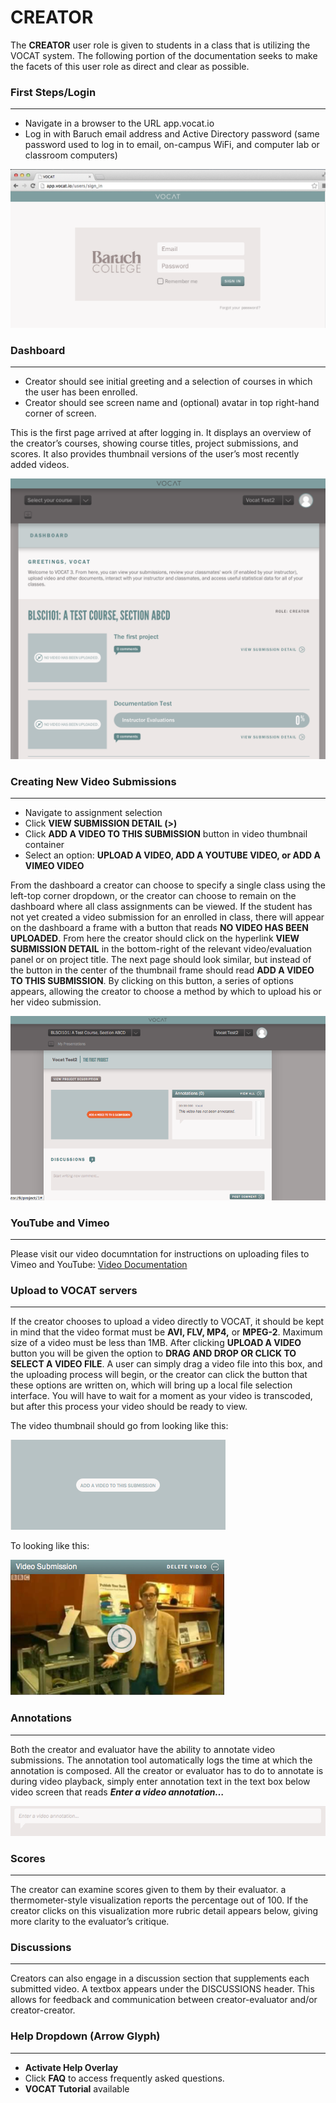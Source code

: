 
# CREATOR

The **CREATOR** user role is given to students in a class that is utilizing the VOCAT system. The following portion of the documentation seeks to make the facets of this user role as direct and clear as possible.

### First Steps/Login
---

 * Navigate in a browser to the URL app.vocat.io
 * Log in with Baruch email address and Active Directory password (same password used to log in to email, on-campus WiFi, and computer lab or classroom computers)

![Image One](image_assets/creator/one.png)

### Dashboard
---

 * Creator should see initial greeting and a selection of courses in which the user has been enrolled.
 * Creator should see screen name and (optional) avatar in top right-hand corner of screen.

This is the first page arrived at after logging in. It displays an overview of the creator’s courses, showing course titles, project submissions, and scores. It also provides thumbnail versions of the user’s most recently added videos.

![Image Two](image_assets/creator/two.png)

### Creating New Video Submissions
---

 * Navigate to assignment selection
 * Click **VIEW SUBMISSION DETAIL (>)**
 * Click **ADD A VIDEO TO THIS SUBMISSION** button in video thumbnail container
 * Select an option: **UPLOAD A VIDEO, ADD A YOUTUBE VIDEO, or ADD A VIMEO VIDEO**

From the dashboard a creator can choose to specify a single class using the left-top corner dropdown, or the creator can choose to remain on the dashboard where all class assignments can be viewed. If the student has not yet created a video submission for an enrolled in class, there will appear on the dashboard a frame with a button that reads **NO VIDEO HAS BEEN UPLOADED**.
From here the creator should click on the hyperlink **VIEW SUBMISSION DETAIL** in the bottom-right of the relevant video/evaluation panel or on project title. The next page should look similar, but instead of the button in the center of the thumbnail frame should read **ADD A VIDEO TO THIS SUBMISSION**. By clicking on this button, a series of options appears, allowing the creator to choose a method by which to upload his or her video submission.

![Image Three](image_assets/creator/three.png)

### YouTube and Vimeo
---

Please visit our video documntation for instructions on uploading files to Vimeo and YouTube:
[Video Documentation](#)

### Upload to VOCAT servers
---

If the creator chooses to upload a video directly to VOCAT, it should be kept in mind that the video format must be **AVI, FLV, MP4,** or **MPEG-2**. Maximum size of a video must be less than 1MB. After clicking **UPLOAD A VIDEO** button you will be given the option to **DRAG AND DROP OR CLICK TO SELECT A VIDEO FILE**. A user can simply drag a video file into this box, and the uploading process will begin, or the creator can click the button that these options are written on, which will bring up a local file selection interface. You will have to wait for a moment as your video is transcoded, but after this process your video should be ready to view.

The video thumbnail should go from looking like this:

![Image Four](image_assets/creator/four.png)

To looking like this:

![Image Five](image_assets/creator/five.png)

### Annotations
---

Both the creator and evaluator have the ability to annotate video submissions. The annotation tool automatically logs the time at which the annotation is composed. All the creator or evaluator has to do to annotate is during video playback, simply enter annotation text in the text box below video screen that reads ***Enter a video annotation…***

![Image Six](image_assets/creator/six.png)

### Scores
---

The creator can examine scores given to them by their evaluator. a thermometer-style visualization reports the percentage out of 100. If the creator clicks on this visualization more rubric detail appears below, giving more clarity to the evaluator’s critique.

### Discussions
---

Creators can also engage in a discussion section that supplements each submitted video. A textbox appears under the DISCUSSIONS header. This allows for feedback and communication between creator-evaluator and/or creator-creator.

### Help Dropdown (Arrow Glyph)
---

 * **Activate Help Overlay**
 * Click **FAQ** to access frequently asked questions.
 * **VOCAT Tutorial** available
